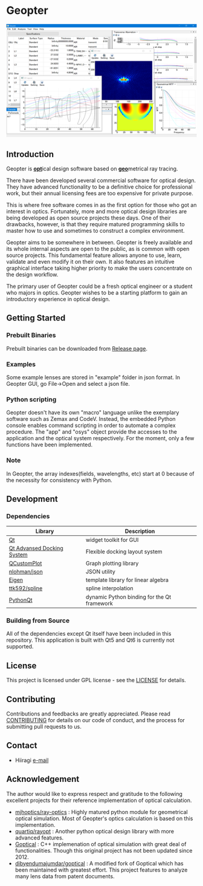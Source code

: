 # Geopter

![demo](data/screenshots/Geopter_demo_windows.png)

## Introduction
Geopter is <u>**opt**</u>ical design software based on <u>**geo**</u>metrical ray tracing.

There have been developed several commercial software for optical design.  They have advanced functionality to be a definitive choice for professional work, but their annual licensing fees are too expensive for private purpose.

This is where free software comes in as the first option for those who got an interest in optics. Fortunately, more and more optical design libraries are being developed as open source projects these days. One of their drawbacks, however, is that they require matured programming skills to master how to use and sometimes to construct a complex environment.

Geopter aims to be somewhere in between. Geopter is freely available and its whole internal aspects are open to the public, as is common with open source projects. This fundamental feature allows anyone to use, learn, validate and even modify it on their own.  It also features an intuitive graphical interface taking higher priority to make the users concentrate on the design workflow.

The primary user of Geopter could be a fresh optical engineer or a student who majors in optics.  Geopter wishes to be a starting platform to gain an introductory experience in optical design.


## Getting Started
### Prebuilt Binaries
Prebuilt binaries can be downloaded from [Release page](https://github.com/heterophyllus/Geopter/releases/latest).

### Examples
Some example lenses are stored in "example" folder in json format.  In Geopter GUI, go File->Open and select a json file.

### Python scripting
Geopter doesn't have its own "macro" language unlike the exemplary software such as Zemax and CodeV.  Instead, the embedded Python console enables command scripting in order to automate a complex procedure. The "app" and "osys" object provide the accesses to the application and the optical system respectively.
For the moment, only a few functions have been implemented.

### Note
In Geopter, the array indexes(fields, wavelengths, etc) start at 0 because of the necessity for consistency with Python.


## Development
### Dependencies

|Library|Description|
|---|---|
|[Qt](https://www.qt.io)|widget toolkit for GUI|
|[Qt Advansed Docking System](https://github.com/githubuser0xFFFF/Qt-Advanced-Docking-System)|Flexible docking layout system|
|[QCustomPlot](https://www.qcustomplot.com)|Graph plotting library |
|[nlohman/json](https://github.com/nlohmann/json)|JSON utility|
|[Eigen](https://eigen.tuxfamily.org/index.php?title=Main_Page)|template library for linear algebra|
|[ttk592/spline](https://github.com/ttk592/spline)|spline interpolation|
|[PythonQt](https://mevislab.github.io/pythonqt/index.html)|dynamic Python binding for the Qt framework|


### Building from Source
All of the dependencies except Qt itself have been included in this repository.
This application is built with Qt5 and Qt6 is currently not supported.


## License
This project is licensed under GPL license - see the [LICENSE](LICENSE.md) for details.


## Contributing
Contributions and feedbacks are greatly appreciated.
Please read [CONTRIBUTING](CONTRIBUTING.md) for details on our code of conduct, and the process for submitting pull requests to us.


## Contact
- Hiiragi [ e-mail ](<heterophyllus.work@gmail.com>)


## Acknowledgement
The author would like to express respect and gratitude to the following excellent projects for their reference implementation of optical calculation.

- [mjhoptics/ray-optics](https://github.com/mjhoptics/ray-optics) : Highly matured python module for geometrical optical simulation.  Most of Geopter's optics calculation is based on this implementation.
- [quartiq/rayopt](https://github.com/quartiq/rayopt) : Another python optical design library with more advanced features.
- [Goptical](https://www.gnu.org/software/goptical/) : C++ implemenation of optical simulation with great deal of functionalities. Though this original project has not been updated since 2012.
- [dibyendumajumdar/goptical](https://github.com/dibyendumajumdar/goptical) : A modified fork of Goptical which has been maintained with greatest effort. This project features to analyze many lens data from patent documents.


